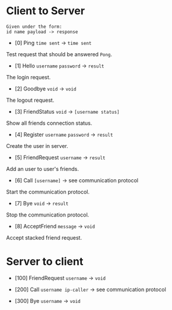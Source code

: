 # Client to Server

```
Given under the form:
id name payload -> response
```

* [0] Ping `time sent` -> `time sent`

Test request that should be answered `Pong`.

* [1] Hello `username` `password` -> `result`

The login request.

* [2] Goodbye `void` -> `void`

The logout request.

* [3] FriendStatus `void` -> `[username status]`

Show all friends connection status.

* [4] Register `username` `password` -> `result`

Create the user in server.

* [5] FriendRequest `username` -> `result`

Add an user to user's friends.

* [6] Call `[username]` -> see communication protocol

Start the communication protocol.

* [7] Bye `void` -> `result`

Stop the communication protocol.

* [8] AcceptFriend `message` -> `void`

Accept stacked friend request.

# Server to client

* [100] FriendRequest `username` -> `void`

* [200] Call `username ip-caller` -> see communication protocol

* [300] Bye `username` -> `void`
